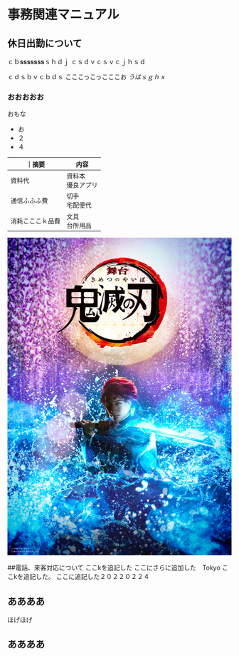 # 事務関連マニュアル
## 休日出勤について
ｃｂ**sssssss**ｓｈｄｊ
ｃｓｄｖｃｓｖｃｊｈｓｄ

ｃｄｓｂｖｃｂｄｓ
こここっこっこここお
*うはｓｇｈｘ*

### おおおおお

おもな
- お
- ２
- ４

｜摘要　|内容
|--|--
|資料代|資料本<br>優良アプリ
|通信ふふふ費|切手<br>宅配便代
|消耗こここｋ品費|文具<br>台所用品

![切手代](img/aaa.jpg)


##電話、来客対応について
ここkを追記した
ここにさらに追加した　Tokyo
ここkを追記した。
ここに追記した２０２２０２２４

## ああああ

ほげほげ
## ああああ
